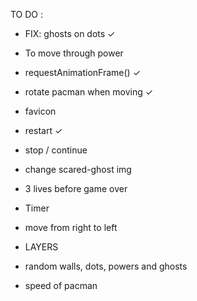 TO DO :

- FIX: ghosts on dots ✓
- To move through power
- requestAnimationFrame() ✓
- rotate pacman when moving ✓
- favicon
- restart ✓
- stop / continue
- change scared-ghost img
- 3 lives before game over
- Timer
- move from right to left
- LAYERS

- random walls, dots, powers and ghosts
- speed of pacman

